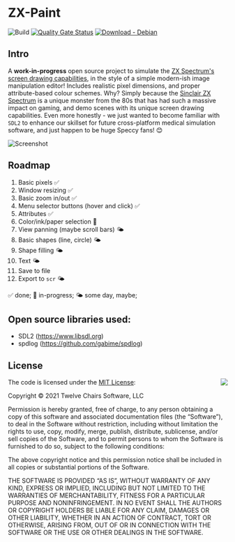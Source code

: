 # ZX-Paint

![Build](https://github.com/twelvechairssoftware/zxpaint/workflows/Build/badge.svg)
[![Quality Gate Status](https://sonarcloud.io/api/project_badges/measure?project=twelvechairssoftware_zxpaint&metric=alert_status)](https://sonarcloud.io/dashboard?id=twelvechairssoftware_zxpaint)
[ ![Download - Debian](https://api.bintray.com/packages/twelvechairssoftware/Artifacts/zxpaint/images/download.svg) ](https://bintray.com/twelvechairssoftware/Artifacts/zxpaint/_latestVersion)
## Intro
A **work-in-progress** open source project to simulate the [ZX Spectrum's screen drawing capabilities](https://en.wikipedia.org/wiki/ZX_Spectrum_graphic_modes), in the style of a simple modern-ish image manipulation editor! Includes realistic pixel dimensions, and proper attribute-based colour schemes. Why? Simply because the [Sinclair ZX Spectrum](https://en.wikipedia.org/wiki/ZX_Spectrum) is a unique monster from the 80s that has had such a massive impact on gaming, and demo scenes with its unique screen drawing capabilities. Even more honestly - we just wanted to become familiar with `SDL2` to enhance our skillset for future cross-platform medical simulation software, and just happen to be huge Speccy fans! 😊

![Screenshot](https://github.com/twelvechairssoftware/zxpaint/raw/master/images/zxpaint.png)

## Roadmap
1. Basic pixels ✅
2. Window resizing ✅
3. Basic zoom in/out ✅
4. Menu selector buttons (hover and click) ✅
5. Attributes ✅
6. Color/ink/paper selection 🚧
7. View panning (maybe scroll bars) 🌤️
8. Basic shapes (line, circle) 🌤️
9. Shape filling 🌤️
10. Text 🌤️
11. Save to file
12. Export to `scr` 🌤

✅ done; 🚧 in-progress; 🌤️ some day, maybe;

## Open source libraries used:
 - SDL2 (https://www.libsdl.org)
 - spdlog (https://github.com/gabime/spdlog)


## License

<img align="right" src="http://opensource.org/trademarks/opensource/OSI-Approved-License-100x137.png">

The code is licensed under the [MIT License](http://opensource.org/licenses/MIT):

Copyright &copy; 2021 Twelve Chairs Software, LLC

Permission is hereby granted, free of charge, to any person obtaining a copy of this software and associated documentation files (the “Software”), to deal in the Software without restriction, including without limitation the rights to use, copy, modify, merge, publish, distribute, sublicense, and/or sell copies of the Software, and to permit persons to whom the Software is furnished to do so, subject to the following conditions:

The above copyright notice and this permission notice shall be included in all copies or substantial portions of the Software.

THE SOFTWARE IS PROVIDED “AS IS”, WITHOUT WARRANTY OF ANY KIND, EXPRESS OR IMPLIED, INCLUDING BUT NOT LIMITED TO THE WARRANTIES OF MERCHANTABILITY, FITNESS FOR A PARTICULAR PURPOSE AND NONINFRINGEMENT. IN NO EVENT SHALL THE AUTHORS OR COPYRIGHT HOLDERS BE LIABLE FOR ANY CLAIM, DAMAGES OR OTHER LIABILITY, WHETHER IN AN ACTION OF CONTRACT, TORT OR OTHERWISE, ARISING FROM, OUT OF OR IN CONNECTION WITH THE SOFTWARE OR THE USE OR OTHER DEALINGS IN THE SOFTWARE.
